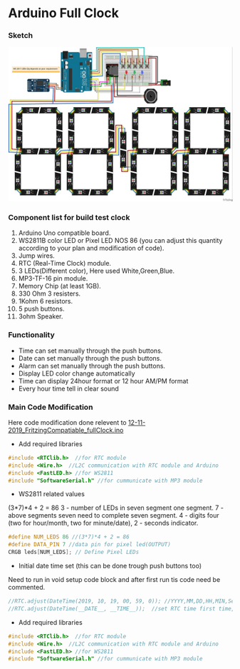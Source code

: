 # Arduino Full Clock
### **Sketch** 
![Arduino Full Clock](https://raw.githubusercontent.com/networkdisa/Full-Functional-Clock-Arduino/master/fritzing%20sketch_bb.jpg)

### **Component list for build test clock** 
<ol>
  <li>Arduino Uno compatible board.</li>
  <li>WS2811B color LED or Pixel LED NOS 86 (you can adjust this quantity according to your plan and modification of code).</li>
  <li>Jump wires.</li>
  <li>RTC (Real-Time Clock) module.</li>
  <li>3 LEDs(Different color), Here used White,Green,Blue.</li>
  <li>MP3-TF-16 pin module.</li>
  <li>Memory Chip (at least 1GB).</li>
  <li>330 Ohm 3 resisters.</li>
  <li>1Kohm 6 resistors.</li>
  <li>5 push buttons.</li>
  <li>3ohm Speaker.</li>
</ol>

### **Functionality** 
  <ul>
    <li>Time can set manually through the push buttons.</li>
    <li>Date can set manually through the push buttons.</li>
    <li>Alarm can set manually through the push buttons.</li>
    <li>Display LED color change automatically</li>
    <li>Time can display 24hour format or 12 hour AM/PM format</li>
    <li>Every hour time tell in clear sound</li>
  </ul>

### **Main Code Modification** 
Here code modification done relevent to [12-11-2019_FritzingCompatiable_fullClock.ino](https://github.com/networkdisa/Full-Functional-Clock-Arduino/blob/master/12-11-2019_FritzingCompatiable_fullClock.ino "compatiable file")

<ul>
    <li>Add required libraries </li>
</ul>

```C++
#include <RTClib.h>  //for RTC module
#include <Wire.h>  //L2C communication with RTC module and Arduino
#include <FastLED.h> //for WS2811
#include "SoftwareSerial.h" //for cummunicate with MP3 module
```
<ul>
    <li>WS2811 related values</li>
</ul>
(3*7)*4 + 2 = 86
3 - number of LEDs in seven segment one segment.
7 - above segments seven need to complete seven segment.
4 - digits four (two for hour/month, two for minute/date),
2 - seconds indicator.

```C++
#define NUM_LEDS 86 //(3*7)*4 + 2 = 86
#define DATA_PIN 7 //data pin for pixel led(OUTPUT)
CRGB leds[NUM_LEDS]; // Define Pixel LEDs
```
<ul>
    <li>Initial date time set (this can be done trough push buttons too)</li>
</ul>
Need to run in void setup code block and after first run tis code need be commented.

```C++
//RTC.adjust(DateTime(2019, 10, 19, 00, 59, 0)); //YYYY,MM,DD,HH,MIN,Sec ,set RTC time first time(method-1)
//RTC.adjust(DateTime(__DATE__, __TIME__));  //set RTC time first time,take system time(method-2)
```
<ul>
    <li>Add required libraries </li>
</ul>

```C++
#include <RTClib.h>  //for RTC module
#include <Wire.h>  //L2C communication with RTC module and Arduino
#include <FastLED.h> //for WS2811
#include "SoftwareSerial.h" //for cummunicate with MP3 module
```

